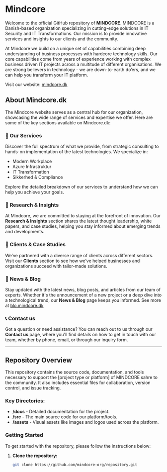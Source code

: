 # Mindcore

Welcome to the official GitHub repository of **MINDCORE**. MINDCORE is a Danish-based organization specializing in cutting-edge solutions in IT Security and IT Transformations. Our mission is to provide innovative services and insights to our clients and the community.

At Mindcore we build on a unique set of capabilities combining deep understanding of business processes with hardcore technology skills. Our core capabilities come from years of experience working with complex business driven IT projects across a multitude of different organisations. We are strong believers in technology - we are down-to-earth do’ers, and we can help you transform your IT platform.

Visit our website: [mindcore.dk](https://mindcore.dk)

## About Mindcore.dk

The Mindcore website serves as a central hub for our organization, showcasing the wide range of services and expertise we offer. Here are some of the key sections available on Mindcore.dk:

### 🌟 **Our Services**
Discover the full spectrum of what we provide, from strategic consulting to hands-on implementation of the latest technologies. We specialize in:
- Modern Workplace
- Azure Infrastruktur
- IT Transformation
- Sikkerhed & Compliance

Explore the detailed breakdown of our services to understand how we can help you achieve your goals.

### 🧠 **Research & Insights**
At Mindcore, we are committed to staying at the forefront of innovation. Our **Research & Insights** section shares the latest thought leadership, white papers, and case studies, helping you stay informed about emerging trends and developments.

### 🤝 **Clients & Case Studies**
We’ve partnered with a diverse range of clients across different sectors. Visit our **Clients** section to see how we’ve helped businesses and organizations succeed with tailor-made solutions.

### 📢 **News & Blog**
Stay updated with the latest news, blog posts, and articles from our team of experts. Whether it's the announcement of a new project or a deep dive into a technological trend, our **News & Blog** page keeps you informed. See more at [blo.mindcore.dk](https://blog.mindcore.dk)

### 📞 **Contact us**
Got a question or need assistance? You can reach out to us through our **Contact us** page, where you'll find details on how to get in touch with our team, whether by phone, email, or through our inquiry form.

---

## Repository Overview

This repository contains the source code, documentation, and tools necessary to support the [project type or platform] of MINDCORE sahre to the community. It also includes essential files for collaboration, version control, and issue tracking.

### Key Directories:
- **/docs** - Detailed documentation for the project.
- **/src** - The main source code for our platform/tools.
- **/assets** - Visual assets like images and logos used across the platform.

### Getting Started
To get started with the repository, please follow the instructions below:

1. **Clone the repository:**
   ```bash
   git clone https://github.com/mindcore-org/repository.git
